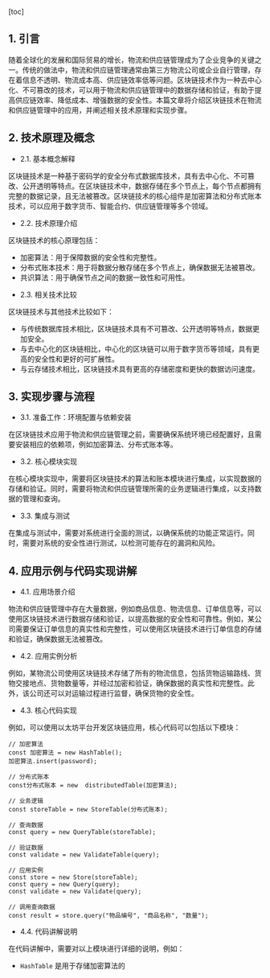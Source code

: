 
[toc]                    
                
                
## 1. 引言

随着全球化的发展和国际贸易的增长，物流和供应链管理成为了企业竞争的关键之一。传统的做法中，物流和供应链管理通常由第三方物流公司或企业自行管理，存在着信息不透明、物流成本高、供应链效率低等问题。区块链技术作为一种去中心化、不可篡改的技术，可以用于物流和供应链管理中的数据存储和验证，有助于提高供应链效率、降低成本、增强数据的安全性。本篇文章将介绍区块链技术在物流和供应链管理中的应用，并阐述相关技术原理和实现步骤。

## 2. 技术原理及概念

- 2.1. 基本概念解释

区块链技术是一种基于密码学的安全分布式数据库技术，具有去中心化、不可篡改、公开透明等特点。在区块链技术中，数据存储在多个节点上，每个节点都拥有完整的数据记录，且无法被篡改。区块链技术的核心组件是加密算法和分布式账本技术，可以应用于数字货币、智能合约、供应链管理等多个领域。

- 2.2. 技术原理介绍

区块链技术的核心原理包括：

  * 加密算法：用于保障数据的安全性和完整性。
  * 分布式账本技术：用于将数据分散存储在多个节点上，确保数据无法被篡改。
  * 共识算法：用于确保节点之间的数据一致性和可用性。

- 2.3. 相关技术比较

区块链技术与其他技术比较如下：

  * 与传统数据库技术相比，区块链技术具有不可篡改、公开透明等特点，数据更加安全。
  * 与去中心化的区块链相比，中心化的区块链可以用于数字货币等领域，具有更高的安全性和更好的可扩展性。
  * 与云存储技术相比，区块链技术具有更高的存储密度和更快的数据访问速度。

## 3. 实现步骤与流程

- 3.1. 准备工作：环境配置与依赖安装

在区块链技术应用于物流和供应链管理之前，需要确保系统环境已经配置好，且需要安装相应的依赖项，例如加密算法、分布式账本等。

- 3.2. 核心模块实现

在核心模块实现中，需要将区块链技术的算法和账本模块进行集成，以实现数据的存储和验证。同时，需要将物流和供应链管理所需的业务逻辑进行集成，以支持数据的管理和查询。

- 3.3. 集成与测试

在集成与测试中，需要对系统进行全面的测试，以确保系统的功能正常运行。同时，需要对系统的安全性进行测试，以检测可能存在的漏洞和风险。

## 4. 应用示例与代码实现讲解

- 4.1. 应用场景介绍

物流和供应链管理中存在大量数据，例如商品信息、物流信息、订单信息等，可以使用区块链技术进行数据存储和验证，以提高数据的安全性和可靠性。例如，某公司需要保证订单信息的真实性和完整性，可以使用区块链技术进行订单信息的存储和验证，确保数据无法被篡改。

- 4.2. 应用实例分析

例如，某物流公司使用区块链技术存储了所有的物流信息，包括货物运输路线、货物交接地点、货物数量等，并经过加密和验证，确保数据的真实性和完整性。此外，该公司还可以对运输过程进行监督，确保货物的安全性。

- 4.3. 核心代码实现

例如，可以使用以太坊平台开发区块链应用，核心代码可以包括以下模块：

```
// 加密算法
const 加密算法 = new HashTable();
加密算法.insert(password);

// 分布式账本
const分布式账本 = new  distributedTable(加密算法);

// 业务逻辑
const storeTable = new StoreTable(分布式账本);

// 查询数据
const query = new QueryTable(storeTable);

// 验证数据
const validate = new ValidateTable(query);

// 应用实例
const store = new Store(storeTable);
const query = new Query(query);
const validate = new Validate(query);

// 调用查询数据
const result = store.query("物品编号", "商品名称", "数量");
```

- 4.4. 代码讲解说明

在代码讲解中，需要对以上模块进行详细的说明，例如：

* `HashTable` 是用于存储加密算法的

